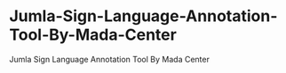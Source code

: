 # Jumla-Sign-Language-Annotation-Tool-By-Mada-Center
Jumla Sign Language Annotation Tool By Mada Center
